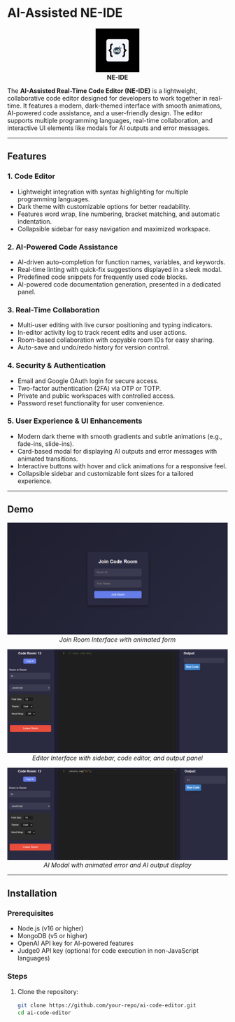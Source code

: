 # AI-Assisted NE-IDE

<p align="center">
  <img src="readme/code.png" alt="NE-IDE Logo" width="100">
  <br>
  <strong>NE-IDE</strong>
</p>

The **AI-Assisted Real-Time Code Editor (NE-IDE)** is a lightweight, collaborative code editor designed for developers to work together in real-time. It features a modern, dark-themed interface with smooth animations, AI-powered code assistance, and a user-friendly design. The editor supports multiple programming languages, real-time collaboration, and interactive UI elements like modals for AI outputs and error messages.

---

## Features

### 1. **Code Editor**
- Lightweight integration with syntax highlighting for multiple programming languages.
- Dark theme with customizable options for better readability.
- Features word wrap, line numbering, bracket matching, and automatic indentation.
- Collapsible sidebar for easy navigation and maximized workspace.

### 2. **AI-Powered Code Assistance**
- AI-driven auto-completion for function names, variables, and keywords.
- Real-time linting with quick-fix suggestions displayed in a sleek modal.
- Predefined code snippets for frequently used code blocks.
- AI-powered code documentation generation, presented in a dedicated panel.

### 3. **Real-Time Collaboration**
- Multi-user editing with live cursor positioning and typing indicators.
- In-editor activity log to track recent edits and user actions.
- Room-based collaboration with copyable room IDs for easy sharing.
- Auto-save and undo/redo history for version control.

### 4. **Security & Authentication**
- Email and Google OAuth login for secure access.
- Two-factor authentication (2FA) via OTP or TOTP.
- Private and public workspaces with controlled access.
- Password reset functionality for user convenience.

### 5. **User Experience & UI Enhancements**
- Modern dark theme with smooth gradients and subtle animations (e.g., fade-ins, slide-ins).
- Card-based modal for displaying AI outputs and error messages with animated transitions.
- Interactive buttons with hover and click animations for a responsive feel.
- Collapsible sidebar and customizable font sizes for a tailored experience.

---

## Demo

<p align="center">
  <img src="readme/1.png" alt="NE-IDE Join Room Interface" width="600">
  <br>
  <em>Join Room Interface with animated form</em>
</p>
<p align="center">
  <img src="readme/2.png" alt="NE-IDE Editor Interface" width="600">
  <br>
  <em>Editor Interface with sidebar, code editor, and output panel</em>
</p>
<p align="center">
  <img src="readme/3.png" alt="NE-IDE AI Modal" width="600">
  <br>
  <em>AI Modal with animated error and AI output display</em>
</p>

---

## Installation

### Prerequisites
- Node.js (v16 or higher)
- MongoDB (v5 or higher)
- OpenAI API key for AI-powered features
- Judge0 API key (optional for code execution in non-JavaScript languages)

### Steps
1. Clone the repository:
   ```bash
   git clone https://github.com/your-repo/ai-code-editor.git
   cd ai-code-editor